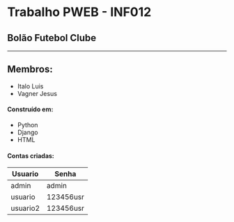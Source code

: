 Trabalho PWEB - INF012
===================
## **Bolão Futebol Clube** ##
----------


**Membros:**
------------
 - Italo Luis 
 - Vagner Jesus

#### Construído em:
 - Python 
 - Django 
 - HTML

#### Contas criadas:
Usuario  | Senha
-------- | ---
admin    | admin
usuario  | 123456usr
usuario2  | 123456usr
